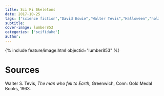 ```yaml
---
title: Sci Fi Skeletons
date: 2017-10-25
tags: ["science fiction","David Bowie","Walter Tevis","Halloween","holidays"]
subtitle: 
cover-image: lumber853
categories: ["scifidaho"]
author:
---
```


{% include feature/image.html objectid="lumber853" %}

# Sources

Walter S. Tevis, *The man who fell to Earth*, Greenwich, Conn: Gold Medal Books, 1963.
